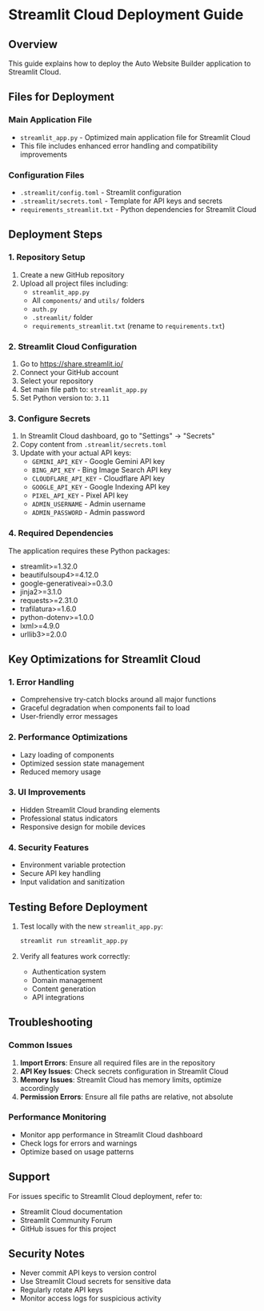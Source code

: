 # Streamlit Cloud Deployment Guide

## Overview
This guide explains how to deploy the Auto Website Builder application to Streamlit Cloud.

## Files for Deployment

### Main Application File
- `streamlit_app.py` - Optimized main application file for Streamlit Cloud
- This file includes enhanced error handling and compatibility improvements

### Configuration Files
- `.streamlit/config.toml` - Streamlit configuration
- `.streamlit/secrets.toml` - Template for API keys and secrets
- `requirements_streamlit.txt` - Python dependencies for Streamlit Cloud

## Deployment Steps

### 1. Repository Setup
1. Create a new GitHub repository
2. Upload all project files including:
   - `streamlit_app.py`
   - All `components/` and `utils/` folders
   - `auth.py`
   - `.streamlit/` folder
   - `requirements_streamlit.txt` (rename to `requirements.txt`)

### 2. Streamlit Cloud Configuration
1. Go to https://share.streamlit.io/
2. Connect your GitHub account
3. Select your repository
4. Set main file path to: `streamlit_app.py`
5. Set Python version to: `3.11`

### 3. Configure Secrets
1. In Streamlit Cloud dashboard, go to "Settings" → "Secrets"
2. Copy content from `.streamlit/secrets.toml`
3. Update with your actual API keys:
   - `GEMINI_API_KEY` - Google Gemini API key
   - `BING_API_KEY` - Bing Image Search API key
   - `CLOUDFLARE_API_KEY` - Cloudflare API key
   - `GOOGLE_API_KEY` - Google Indexing API key
   - `PIXEL_API_KEY` - Pixel API key
   - `ADMIN_USERNAME` - Admin username
   - `ADMIN_PASSWORD` - Admin password

### 4. Required Dependencies
The application requires these Python packages:
- streamlit>=1.32.0
- beautifulsoup4>=4.12.0
- google-generativeai>=0.3.0
- jinja2>=3.1.0
- requests>=2.31.0
- trafilatura>=1.6.0
- python-dotenv>=1.0.0
- lxml>=4.9.0
- urllib3>=2.0.0

## Key Optimizations for Streamlit Cloud

### 1. Error Handling
- Comprehensive try-catch blocks around all major functions
- Graceful degradation when components fail to load
- User-friendly error messages

### 2. Performance Optimizations
- Lazy loading of components
- Optimized session state management
- Reduced memory usage

### 3. UI Improvements
- Hidden Streamlit Cloud branding elements
- Professional status indicators
- Responsive design for mobile devices

### 4. Security Features
- Environment variable protection
- Secure API key handling
- Input validation and sanitization

## Testing Before Deployment

1. Test locally with the new `streamlit_app.py`:
   ```bash
   streamlit run streamlit_app.py
   ```

2. Verify all features work correctly:
   - Authentication system
   - Domain management
   - Content generation
   - API integrations

## Troubleshooting

### Common Issues
1. **Import Errors**: Ensure all required files are in the repository
2. **API Key Issues**: Check secrets configuration in Streamlit Cloud
3. **Memory Issues**: Streamlit Cloud has memory limits, optimize accordingly
4. **Permission Errors**: Ensure all file paths are relative, not absolute

### Performance Monitoring
- Monitor app performance in Streamlit Cloud dashboard
- Check logs for errors and warnings
- Optimize based on usage patterns

## Support
For issues specific to Streamlit Cloud deployment, refer to:
- Streamlit Cloud documentation
- Streamlit Community Forum
- GitHub issues for this project

## Security Notes
- Never commit API keys to version control
- Use Streamlit Cloud secrets for sensitive data
- Regularly rotate API keys
- Monitor access logs for suspicious activity